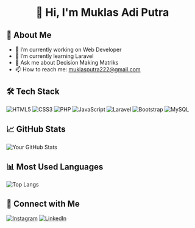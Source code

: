 <h1 align="center">👋 Hi, I'm Muklas Adi Putra</h1>

## 🚀 About Me  
- 🔭 I’m currently working on Web Developer  
- 🌱 I’m currently learning Laravel
- 💬 Ask me about Decision Making Matriks
- 📫 How to reach me: muklasputra222@gmail.com

## 🛠️ Tech Stack  
![HTML5](https://img.shields.io/badge/html5-%23E34F26.svg?style=for-the-badge&logo=html5&logoColor=white) ![CSS3](https://img.shields.io/badge/css3-%231572B6.svg?style=for-the-badge&logo=css3&logoColor=white) ![PHP](https://img.shields.io/badge/PHP-777BB4?style=for-the-badge&logo=php&logoColor=white) ![JavaScript](https://img.shields.io/badge/JavaScript-F7DF1E?style=for-the-badge&logo=javascript&logoColor=black) ![Laravel](https://img.shields.io/badge/Laravel-red?style=for-the-badge&logo=laravel&logoColor=white) ![Bootstrap](https://img.shields.io/badge/Bootstrap-563D7C?style=for-the-badge&logo=bootstrap&logoColor=white) ![MySQL](https://img.shields.io/badge/mysql-%2300f.svg?style=for-the-badge&logo=mysql&logoColor=white)

 
## 📈 GitHub Stats  
![Your GitHub Stats](https://github-readme-stats.vercel.app/api?username=PatrickkkKing&show_icons=true&theme=radical) 

## 📊 Most Used Languages  
![Top Langs](https://github-readme-stats.vercel.app/api/top-langs/?username=PatrickkkKing&layout=compact&theme=radical)
 
## 🤝 Connect with Me  
[![Instagram](https://img.shields.io/badge/Instagram-%23E4405F.svg?logo=Instagram&logoColor=white)](https://instagram.com/muklas_gilbert) [![LinkedIn](https://img.shields.io/badge/LinkedIn-%230077B5.svg?logo=linkedin&logoColor=white)](https://www.linkedin.com/in/muklas-adi-putra-694362293?utm_source=share&utm_campaign=share_via&utm_content=profile&utm_medium=android_app )
